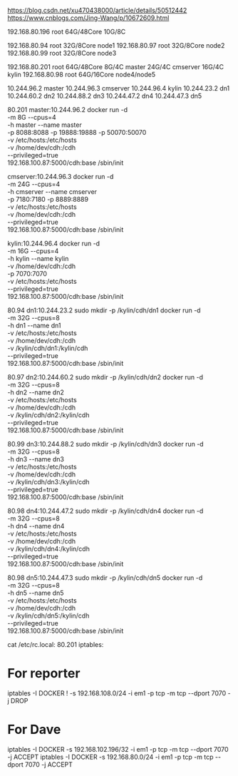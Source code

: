 https://blog.csdn.net/xu470438000/article/details/50512442
https://www.cnblogs.com/Jing-Wang/p/10672609.html


192.168.80.196     root    64G/48Core  10G/8C

192.168.80.94      root    32G/8Core   node1
192.168.80.97      root    32G/8Core   node2
192.168.80.99      root    32G/8Core   node3

192.168.80.201     root    64G/48Core  8G/4C master  24G/4C cmserver  16G/4C kylin
192.168.80.98      root    64G/16Core  node4/node5

10.244.96.2  master
10.244.96.3  cmserver
10.244.96.4  kylin
10.244.23.2  dn1
10.244.60.2  dn2
10.244.88.2  dn3
10.244.47.2  dn4
10.244.47.3  dn5


80.201
master:10.244.96.2
docker run -d \
-m 8G --cpus=4 \
-h master --name master \
-p 8088:8088 -p 19888:19888 -p 50070:50070 \
-v /etc/hosts:/etc/hosts \
-v /home/dev/cdh:/cdh \
--privileged=true \
192.168.100.87:5000/cdh:base /sbin/init

cmserver:10.244.96.3
docker run -d \
-m 24G --cpus=4 \
-h cmserver --name cmserver \
-p 7180:7180 -p 8889:8889 \
-v /etc/hosts:/etc/hosts \
-v /home/dev/cdh:/cdh \
--privileged=true \
192.168.100.87:5000/cdh:base /sbin/init

kylin:10.244.96.4
docker run -d \
-m 16G --cpus=4 \
-h kylin --name kylin \
-v /home/dev/cdh:/cdh \
-p 7070:7070 \
-v /etc/hosts:/etc/hosts \
--privileged=true \
192.168.100.87:5000/cdh:base /sbin/init

80.94
dn1:10.244.23.2
sudo mkdir -p /kylin/cdh/dn1
docker run -d \
-m 32G --cpus=8 \
-h dn1 --name dn1 \
-v /etc/hosts:/etc/hosts \
-v /home/dev/cdh:/cdh \
-v /kylin/cdh/dn1:/kylin/cdh \
--privileged=true \
192.168.100.87:5000/cdh:base /sbin/init

80.97
dn2:10.244.60.2
sudo mkdir -p /kylin/cdh/dn2
docker run -d \
-m 32G --cpus=8 \
-h dn2 --name dn2 \
-v /etc/hosts:/etc/hosts \
-v /home/dev/cdh:/cdh \
-v /kylin/cdh/dn2:/kylin/cdh \
--privileged=true \
192.168.100.87:5000/cdh:base /sbin/init

80.99
dn3:10.244.88.2
sudo mkdir -p /kylin/cdh/dn3
docker run -d \
-m 32G --cpus=8 \
-h dn3 --name dn3 \
-v /etc/hosts:/etc/hosts \
-v /home/dev/cdh:/cdh \
-v /kylin/cdh/dn3:/kylin/cdh \
--privileged=true \
192.168.100.87:5000/cdh:base /sbin/init

80.98
dn4:10.244.47.2
sudo mkdir -p /kylin/cdh/dn4
docker run -d \
-m 32G --cpus=8 \
-h dn4 --name dn4 \
-v /etc/hosts:/etc/hosts \
-v /home/dev/cdh:/cdh \
-v /kylin/cdh/dn4:/kylin/cdh \
--privileged=true \
192.168.100.87:5000/cdh:base /sbin/init

80.98
dn5:10.244.47.3
sudo mkdir -p /kylin/cdh/dn5
docker run -d \
-m 32G --cpus=8 \
-h dn5 --name dn5 \
-v /etc/hosts:/etc/hosts \
-v /home/dev/cdh:/cdh \
-v /kylin/cdh/dn5:/kylin/cdh \
--privileged=true \
192.168.100.87:5000/cdh:base /sbin/init


cat /etc/rc.local:
80.201 iptables:
# For reporter
iptables -I DOCKER ! -s 192.168.108.0/24 -i em1 -p tcp -m tcp --dport 7070 -j DROP
# For Dave
iptables -I DOCKER -s 192.168.102.196/32 -i em1 -p tcp -m tcp --dport 7070 -j ACCEPT
iptables -I DOCKER -s 192.168.80.0/24 -i em1 -p tcp -m tcp --dport 7070 -j ACCEPT